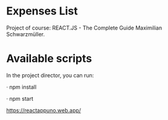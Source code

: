 ﻿# Expenses List
 Project of course: REACT.JS - The Complete Guide Maximilian Schwarzmüller.
 
 # Available scripts
 
In the project director, you can run:

· npm install

· npm start

https://reactappuno.web.app/
